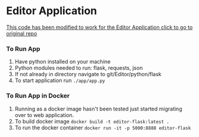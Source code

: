 # Editor Application

[This code has been modified to work for the Editor Application click to go to original repo](https://github.com/bhavaniravi/flask-tutorial/)

### To Run App
1. Have python installed on your machine
2. Python modules needed to run: flask, requests, json
3. If not already in directory navigate to git/Editor/python/flask
3. To start application run `./app/app.py`

### To Run App in Docker
1. Running as a docker image hasn't been tested just started migrating over to web application.
2. To build docker image `docker build -t editor-flask:latest .`
2. To run the docker container `docker run -it -p 5000:8888 editor-flask `

